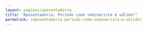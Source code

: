 ```yaml
---
layout: paginas/aposentadoria
title: "Aposentadoria: Período como seminarista é válido!"
permalink: /aposentadoria-periodo-como-seminarista-e-valido/
---
```


